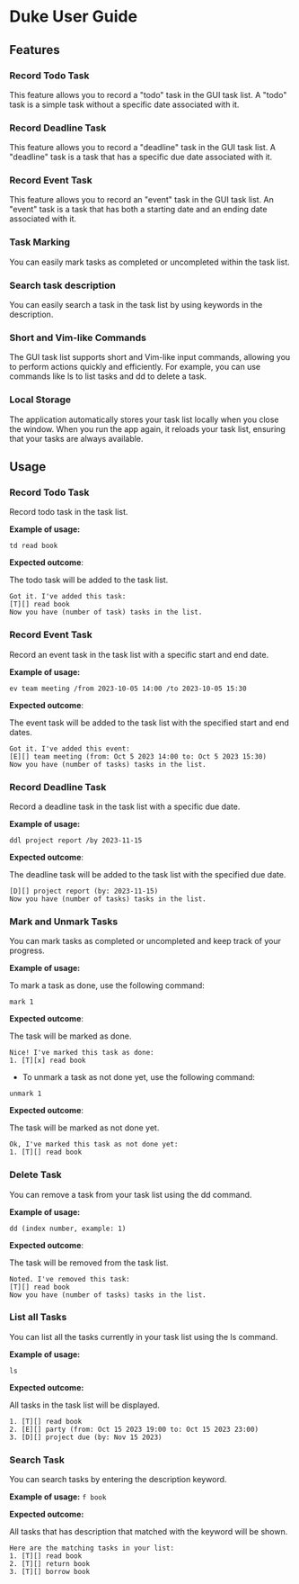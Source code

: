 # Duke User Guide

## Features 

### Record Todo Task 

This feature allows you to record a "todo" task in the GUI task list. A "todo" task is a simple task without a specific date associated with it.

### Record Deadline Task 

This feature allows you to record a "deadline" task in the GUI task list. A "deadline" task is a task that has a specific due date associated with it.

### Record Event Task

This feature allows you to record an "event" task in the GUI task list. An "event" task is a task that has both a starting date and an ending date associated with it.

### Task Marking

You can easily mark tasks as completed or uncompleted within the task list.

### Search task description

You can easily search a task in the task list by using keywords in the description. 

### Short and Vim-like Commands

The GUI task list supports short and Vim-like input commands, allowing you to perform actions quickly and efficiently. For example, you can use commands like ls to list tasks and dd to delete a task.

### Local Storage

The application automatically stores your task list locally when you close the window. When you run the app again, it reloads your task list, ensuring that your tasks are always available.

## Usage

### Record Todo Task 

Record todo task in the task list. 

**Example of usage:** 

`td read book`

**Expected outcome**:

The todo task will be added to the task list. 

```
Got it. I've added this task:
[T][] read book 
Now you have (number of task) tasks in the list. 
```


### Record Event Task 

Record an event task in the task list with a specific start and end date.

**Example of usage:** 

`ev team meeting /from 2023-10-05 14:00 /to 2023-10-05 15:30`

**Expected outcome**:

The event task will be added to the task list with the specified start and end dates.

```
Got it. I've added this event:
[E][] team meeting (from: Oct 5 2023 14:00 to: Oct 5 2023 15:30)
Now you have (number of tasks) tasks in the list.
```


### Record Deadline Task 

Record a deadline task in the task list with a specific due date.

**Example of usage:** 

`ddl project report /by 2023-11-15`

**Expected outcome**:

The deadline task will be added to the task list with the specified due date.

```
[D][] project report (by: 2023-11-15)
Now you have (number of tasks) tasks in the list.
```


### Mark and Unmark Tasks 

You can mark tasks as completed or uncompleted and keep track of your progress.

**Example of usage:** 

To mark a task as done, use the following command:  

`mark 1`

**Expected outcome**:  

The task will be marked as done.

```
Nice! I've marked this task as done:
1. [T][x] read book
```

- To unmark a task as not done yet, use the following command:  

`unmark 1`

**Expected outcome**:

The task will be marked as not done yet.

```
Ok, I've marked this task as not done yet:
1. [T][] read book
```

### Delete Task

You can remove a task from your task list using the dd command.

**Example of usage:** 

`dd (index number, example: 1)`

**Expected outcome**:

The task will be removed from the task list.

```
Noted. I've removed this task:
[T][] read book
Now you have (number of tasks) tasks in the list.
```


### List all Tasks 

You can list all the tasks currently in your task list using the ls command.

**Example of usage:**

`ls`

**Expected outcome:**

All tasks in the task list will be displayed.

```
1. [T][] read book
2. [E][] party (from: Oct 15 2023 19:00 to: Oct 15 2023 23:00)
3. [D][] project due (by: Nov 15 2023)
```

### Search Task

You can search tasks by entering the description keyword. 

**Example of usage:**
`f book`

**Expected outcome:**

All tasks that has description that matched with the keyword will be shown. 

```
Here are the matching tasks in your list:
1. [T][] read book
2. [T][] return book
3. [T][] borrow book
```
